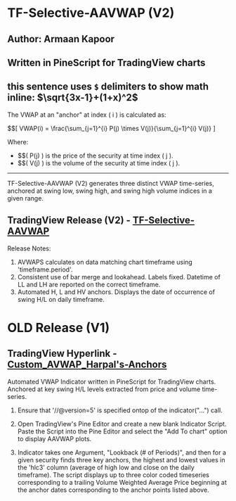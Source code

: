# TF-Selective-AAVWAP (V2)
## Author: Armaan Kapoor
## Written in PineScript for TradingView charts

this sentence uses `$` delimiters to show math inline:  $\sqrt{3x-1}+(1+x)^2$
---
The VWAP at an "anchor" at index \( i \) is calculated as:

$$\[ VWAP(i) = \frac{\sum_{j=1}^{i} P(j) \times V(j)}{\sum_{j=1}^{i} V(j)} \]

Where:
- $$\( P(j) \) is the price of the security at time index \( j \).
- $$\( V(j) \) is the volume of the security at time index \( j \).

---

TF-Selective-AAVWAP (V2) generates three distinct VWAP time-series, anchored at swing low, swing high, and swing high volume indices in a given range. 


## TradingView Release (V2) - [TF-Selective-AAVWAP](https://www.tradingview.com/script/iDFvwKve-TF-Selective-AAVWAP/)

Release Notes: 
1. AVWAPS calculates on data matching chart timeframe using 'timeframe.period'. 
2. Consistent use of bar merge and lookahead. Labels fixed. Datetime of LL and LH are reported on the correct timeframe. 
3. Automated H, L and HV anchors. Displays the date of occurrence of swing H/L on daily timeframe.


# OLD Release (V1)
## TradingView Hyperlink - [Custom_AVWAP_Harpal's-Anchors](https://www.tradingview.com/script/WQlZvYUJ-Custom-AVWAP-Harpal-s-Anchors/)

Automated VWAP Indicator written in PineScript for TradingView charts. Anchored at key swing H/L levels extracted from price and volume time-series.

1. Ensure that '//@version=5' is specified ontop of the indicator("...") call.

2. Open TradingView's Pine Editor and create a new blank Indicator Script. Paste the Script into the Pine Editor and select the "Add To chart" option to display AAVWAP plots.

3. Indicator takes one Argument, "Lookback (# of Periods)", and then for a given security finds three key anchors, the highest and lowest values in the 'hlc3' column (average of high low and close on the daily timeframe). The script displays up to three color coded timeseries corresponding to a trailing Volume Weighted Average Price beginning at the anchor dates corresponding to the anchor points listed above.



